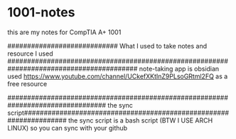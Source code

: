 # 1001-notes
this are my notes for CompTIA A+ 1001

############################ What I used to take notes and resource I used #########################################################################################
note-taking app is obsidian 
used https://www.youtube.com/channel/UCkefXKtInZ9PLsoGRtml2FQ as a free resource


################################################################################# the sync script###################################################################
the sync script is a bash script (BTW I USE ARCH LINUX) so you can sync with your github
